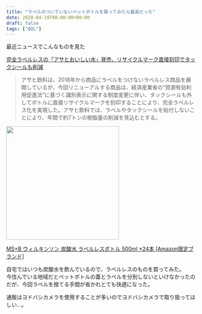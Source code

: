 ```yaml
---
title: "ラベルのついていないペットボトルを買ってみたら最高だった"
date: 2020-04-19T08:00:00+09:00
draft: false
tags: ["QOL"]
---
```


最近ニュースでこんなものを見た

[完全ラベルレスの「アサヒおいしい水」発売、リサイクルマーク直接刻印でタックシールも削減](https://www.ssnp.co.jp/news/beverage/2020/03/2020-0331-1325-15.html)

> アサヒ飲料は、2018年から商品にラベルをつけないラベルレス商品を展開しているが、今回リニューアルする商品は、経済産業省の“資源有効利用促進法”に基づく識別表示に関する制度変更に伴い、タックシールも外してボトルに直接リサイクルマークを刻印することにより、完全ラベルレス化を実現した。アサヒ飲料では、ラベルやタックシールを貼付しないことにより、年間で約7トンの樹脂量の削減を見込むとする。


<img src="https://images-na.ssl-images-amazon.com/images/I/61LsCpaD2tL._AC_SY879_.jpg" height=300>

[MS+B ウィルキンソン 炭酸水 ラベルレスボトル 500ml ×24本 [Amazon限定ブランド]](https://www.amazon.co.jp/dp/B07Z4S81ZQ?tag=gennei-22)

自宅ではいつも炭酸水を飲んでいるので、ラベルレスのものを買ってみた。  
今住んでいる地域だとペットボトルの蓋とラベルを分別しないといけなかったのだが、今回ラベルを捨てる手間が省かれとても快適になった。  

通販はヨドバシカメラを使用することが多いのでヨドバシカメラで取り扱ってほしい…。
